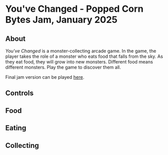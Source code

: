 # You've Changed - Popped Corn Bytes Jam, January 2025
## About
*You've Changed* is a monster-collecting arcade game. In the game, the player takes the role of a monster who eats food that falls from the sky. As they eat food, they will grow into new monsters. Different food means different monsters. Play the game to discover them all.

Final jam version can be played [here](https://www500.itch.io/youve-changed).
## Controls
## Food
## Eating
## Collecting
